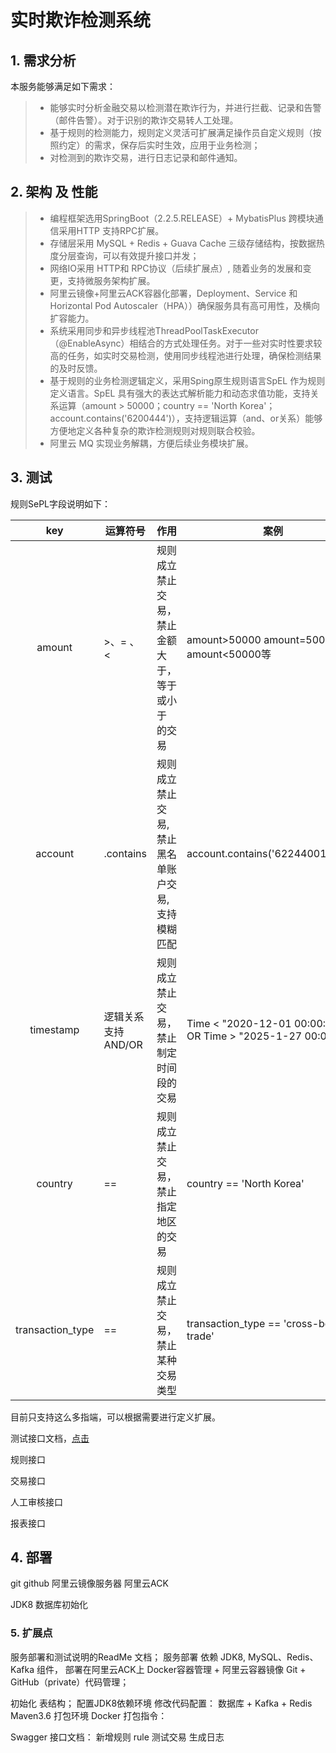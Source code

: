 # 实时欺诈检测系统
## 1. 需求分析
本服务能够满足如下需求：
> - 能够实时分析金融交易以检测潜在欺诈行为，并进行拦截、记录和告警（邮件告警）。对于识别的欺诈交易转人工处理。
> - 基于规则的检测能力，规则定义灵活可扩展满足操作员自定义规则（按照约定）的需求，保存后实时生效，应用于业务检测；
> - 对检测到的欺诈交易，进行日志记录和邮件通知。

## 2. 架构 及 性能
> - 编程框架选用SpringBoot（2.2.5.RELEASE）+ MybatisPlus 跨模块通信采用HTTP 支持RPC扩展。
> - 存储层采用 MySQL + Redis + Guava Cache 三级存储结构，按数据热度分层查询，可以有效提升接口并发；
> - 网络IO采用 HTTP和 RPC协议（后续扩展点）, 随着业务的发展和变更，支持微服务架构扩展。
> - 阿里云镜像+阿里云ACK容器化部署，Deployment、Service 和 Horizontal Pod Autoscaler（HPA））确保服务具有高可用性，及横向扩容能力。
> - 系统采用同步和异步线程池ThreadPoolTaskExecutor（@EnableAsync）相结合的方式处理任务。对于一些对实时性要求较高的任务，如实时交易检测，使用同步线程池进行处理，确保检测结果的及时反馈。
> - 基于规则的业务检测逻辑定义，采用Sping原生规则语言SpEL 作为规则定义语言。SpEL 具有强大的表达式解析能力和动态求值功能，支持关系运算（amount > 50000；country == 'North Korea'；account.contains('6200444')），支持逻辑运算（and、or关系）能够方便地定义各种复杂的欺诈检测规则对规则联合校验。
> - 阿里云 MQ 实现业务解耦，方便后续业务模块扩展。

## 3. 测试 
规则SePL字段说明如下：

| key | 运算符号 | 作用 | 案例 | 备注 |
| :---: | --- | --- | --- | --- |
| amount | >、= 、 <  | 规则成立禁止交易，禁止 金额 大于，等于 或小于 的交易 | amount>50000  amount=50000 amount<50000等| 目前 >、= 或 < 只能配置一种，后续可扩展使用 |
| account | .contains | 规则成立禁止交易,禁止黑名单账户交易,支持模糊匹配 | account.contains('622440014523') |  |
| timestamp | 逻辑关系支持 AND/OR | 规则成立禁止交易，禁止制定时间段的交易 | Time < "2020-12-01 00:00:00" OR Time > "2025-1-27 00:00:00" | 用 AND / OR 连接 |
| country | ==  | 规则成立禁止交易，禁止指定地区的交易 | country == 'North Korea' | 字符串用单引号 |
| transaction_type | == | 规则成立禁止交易，禁止某种交易类型 | transaction_type == 'cross-border trade' | 字符串用单引号 |

目前只支持这么多指端，可以根据需要进行定义扩展。


测试接口文档，[点击](http://116.62.57.218:8088/swagger-ui.html) 

规则接口

交易接口

人工审核接口

报表接口

## 4. 部署
git
github
阿里云镜像服务器
阿里云ACK

JDK8
数据库初始化


### 5. 扩展点






服务部署和测试说明的ReadMe 文档；
服务部署
依赖 JDK8, MySQL、Redis、Kafka 组件，
部署在阿里云ACK上
Docker容器管理 + 阿里云容器镜像
Git + GitHub（private）代码管理；

初始化 表结构；
配置JDK8依赖环境
修改代码配置：
数据库 + Kafka + Redis
Maven3.6 打包环境
Docker 打包指令：

Swagger 接口文档：
新增规则 rule
测试交易
生成日志





